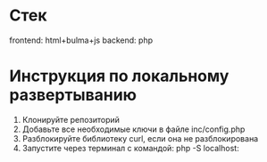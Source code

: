 # Стек
frontend: html+bulma+js
backend: php

# Инструкция по локальному развертыванию
1. Клонируйте репозиторий
2. Добавьте все необходимые ключи в файле inc/config.php
3. Разблокируйте библиотеку curl, если она не разблокирована
4. Запустите через терминал с командой: php -S localhost:<PORT>